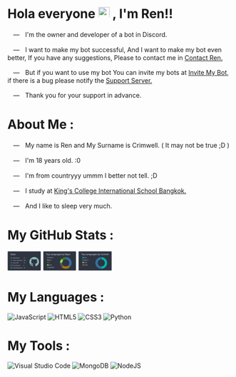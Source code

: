 # Hola everyone <a href="https://www.gautamkrishnar.com/"><img src="https://media.giphy.com/media/hvRJCLFzcasrR4ia7z/giphy.gif" width="25px" height="25px"></a> , I'm Ren!!

ㅤ—ㅤI'm the owner and developer of a bot in Discord.

ㅤ—ㅤI want to make my bot successful,  And I want to make my bot even better,  If you have any suggestions, Please to contact me in [Contact Ren.](https://discord.gg/FzECNwmfJS) 

ㅤ—ㅤBut if you want to use my bot  You can invite my bots at [Invite My Bot,](https://discord.com/oauth2/authorize?client_id=943496901356052500&permissions=517006163191&scope=bot%20applications.commands) if there is a bug please notify the [Support Server.](https://discord.gg/MATK5fQnRu)

ㅤ—ㅤThank you for your support in advance.

# About Me :

ㅤ—ㅤMy name is Ren and My Surname is Crimwell. ( It may not be true ;D )

ㅤ—ㅤI'm 18 years old. :0

ㅤ—ㅤI'm from countryyy ummm I better not tell. ;D

ㅤ—ㅤI study at [King's College International School Bangkok.](https://www.kingsbangkok.ac.th/en)

ㅤ—ㅤAnd I like to sleep very much.

# My GitHub Stats :

<img src="https://raw.githubusercontent.com/SP-XD/profile-summary-cards/master/profile-summary-card-output/nord_dark/3-stats.svg" width="15%">
<img src="https://raw.githubusercontent.com/SP-XD/profile-summary-cards/master/profile-summary-card-output/nord_dark/1-repos-per-language.svg" width="15%">
<img src="https://raw.githubusercontent.com/SP-XD/profile-summary-cards/master/profile-summary-card-output/nord_dark/2-most-commit-language.svg" width="15%">

# My Languages :

![JavaScript](https://img.shields.io/badge/javascript-%23323330.svg?style=for-the-badge&logo=javascript&logoColor=%23F7DF1E) 
![HTML5](https://img.shields.io/badge/html5-%23E34F26.svg?style=for-the-badge&logo=html5&logoColor=white) 
![CSS3](https://img.shields.io/badge/css3-%231572B6.svg?style=for-the-badge&logo=css3&logoColor=white) 
![Python](https://img.shields.io/badge/python-3670A0?style=for-the-badge&logo=python&logoColor=ffdd54) 

# My Tools :

![Visual Studio Code](https://img.shields.io/badge/Visual%20Studio%20Code-0078d7.svg?style=for-the-badge&logo=visual-studio-code&logoColor=white)
![MongoDB](https://img.shields.io/badge/mongodb-47A248?style=for-the-badge&logo=mongodb&logoColor=white)
![NodeJS](https://img.shields.io/badge/node.js-6DA55F?style=for-the-badge&logo=node.js&logoColor=white) 


